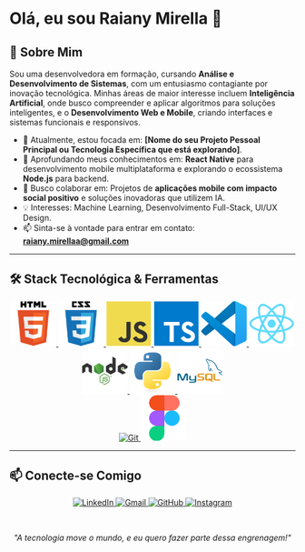  # Olá, eu sou Raiany Mirella 👋 


## 🚀 Sobre Mim

Sou uma desenvolvedora em formação, cursando **Análise e Desenvolvimento de Sistemas**, com um entusiasmo contagiante por inovação tecnológica. Minhas áreas de maior interesse incluem **Inteligência Artificial**, onde busco compreender e aplicar algoritmos para soluções inteligentes, e o **Desenvolvimento Web e Mobile**, criando interfaces e sistemas funcionais e responsivos.

- 🔭 Atualmente, estou focada em: **[Nome do seu Projeto Pessoal Principal ou Tecnologia Específica que está explorando]**.
- 🌱 Aprofundando meus conhecimentos em: **React Native** para desenvolvimento mobile multiplataforma e explorando o ecossistema **Node.js** para backend.
- 👯 Busco colaborar em: Projetos de **aplicações mobile com impacto social positivo** e soluções inovadoras que utilizem IA.
- 💡 Interesses: Machine Learning, Desenvolvimento Full-Stack, UI/UX Design.
- 📫 Sinta-se à vontade para entrar em contato: **raiany.mirellaa@gmail.com**

---

## 🛠️ Stack Tecnológica & Ferramentas

<p align="center">
 
  <a href="https://developer.mozilla.org/en-US/docs/Web/HTML" target="_blank" rel="noreferrer" title="HTML5">
    <img src="https://raw.githubusercontent.com/devicons/devicon/master/icons/html5/html5-original-wordmark.svg" alt="HTML5" width="80" height="80"/>
  </a>

  <a href="https://www.w3.org/Style/CSS/Overview.en.html" target="_blank" rel="noreferrer" title="CSS3">
    <img src="https://raw.githubusercontent.com/devicons/devicon/master/icons/css3/css3-original-wordmark.svg" alt="CSS3" width="80" height="80"/>
  </a>

  <a href="https://developer.mozilla.org/en-US/docs/Web/JavaScript" target="_blank" rel="noreferrer" title="JavaScript">
    <img src="https://raw.githubusercontent.com/devicons/devicon/master/icons/javascript/javascript-original.svg" alt="JavaScript" width="80" height="80"/>
  </a>

  <a href="https://www.typescriptlang.org/" target="_blank" rel="noreferrer" title="TypeScript">
    <img src="https://raw.githubusercontent.com/devicons/devicon/master/icons/typescript/typescript-original.svg" alt="TypeScript" width="80" height="80"/>
  </a>

  <a href="https://code.visualstudio.com/" target="_blank" rel="noreferrer" title="Visual Studio Code">
    <img src="https://raw.githubusercontent.com/devicons/devicon/master/icons/vscode/vscode-original.svg" alt="Visual Studio Code" width="80" height="80"/>
  </a>

  <a href="https://reactnative.dev/" target="_blank" rel="noreferrer" title="React Native">
    <!-- Para React Native, pode usar o mesmo ícone do React ou um específico se encontrar -->
    <img src="https://raw.githubusercontent.com/devicons/devicon/master/icons/react/react-original.svg" alt="React Native" width="80" height="80"/>
  </a>
  <br/>
  
  <a href="https://nodejs.org" target="_blank" rel="noreferrer" title="Node.js">
    <img src="https://raw.githubusercontent.com/devicons/devicon/master/icons/nodejs/nodejs-original-wordmark.svg" alt="Node.js" width="80" height="80"/>
  </a>

  <a href="https://www.python.org" target="_blank" rel="noreferrer" title="Python">
    <img src="https://raw.githubusercontent.com/devicons/devicon/master/icons/python/python-original.svg" alt="Python" width="80" height="80"/>
  </a>

  <a href="https://www.mysql.com/" target="_blank" rel="noreferrer" title="MySQL">
    <img src="https://raw.githubusercontent.com/devicons/devicon/master/icons/mysql/mysql-original-wordmark.svg" alt="MySQL" width="80" height="80"/>
  </a>


  <br/>
 
  <a href="https://git-scm.com/" target="_blank" rel="noreferrer" title="Git">
    <img src="https://www.vectorlogo.zone/logos/git-scm/git-scm-icon.svg" alt="Git" width="80" height="80"/>
  </a>

  <a href="https://www.figma.com/" target="_blank" rel="noreferrer" title="Figma">
    <img src="https://raw.githubusercontent.com/devicons/devicon/master/icons/figma/figma-original.svg" alt="Figma" width="80" height="80"/>
  </a>



</p>

---

## 📫 Conecte-se Comigo

<p align="center">
  <a href="https://linkedin.com/in/SEU_LINKEDIN" target="_blank">
    <img src="https://img.shields.io/badge/-LinkedIn-%230077B5?style=for-the-badge&logo=linkedin&logoColor=white" alt="LinkedIn">
  </a>
  <a href="mailto:raiany.mirellaa@gmail.com">
    <img src="https://img.shields.io/badge/-Gmail-%23EA4335?style=for-the-badge&logo=gmail&logoColor=white" alt="Gmail">
  </a>
  <a href="https://github.com/SEU_USERNAME_GITHUB" target="_blank">
    <img src="https://img.shields.io/badge/-GitHub-%23181717?style=for-the-badge&logo=github&logoColor=white" alt="GitHub">
  </a>
  <a href="https://www.instagram.com/SEU_INSTAGRAM" target="_blank">
    <img src="https://img.shields.io/badge/-Instagram-%23E4405F?style=for-the-badge&logo=instagram&logoColor=white" alt="Instagram">
  </a>
  <!-- Adicione outras redes sociais ou formas de contato se desejar -->
</p>

<br/>
<p align="center">
  <em>"A tecnologia move o mundo, e eu quero fazer parte dessa engrenagem!"</em> <!-- Ou uma citação que te inspire -->
</p>
